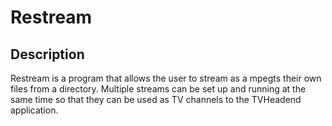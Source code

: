 Restream
=============

## Description

Restream is a program that allows the user to stream as a mpegts their own files from a directory.  Multiple streams can be set up and running at the same time so that they can be used as TV channels to the TVHeadend application.



